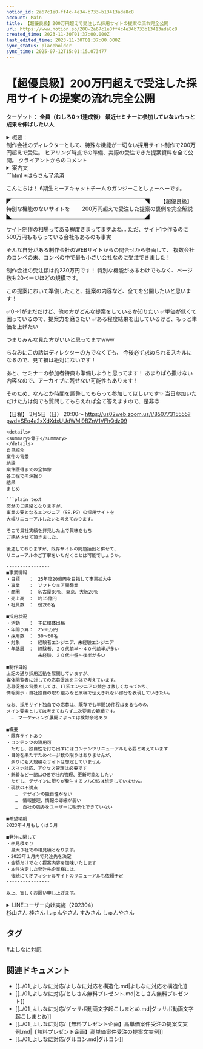 ```yaml
---
notion_id: 2a67c1e0-ff4c-4e34-b733-b13413ada8c8
account: Main
title: 【超優良級】200万円超えで受注した採用サイトの提案の流れ完全公開
url: https://www.notion.so/200-2a67c1e0ff4c4e34b733b13413ada8c8
created_time: 2023-11-30T01:37:00.000Z
last_edited_time: 2023-11-30T01:37:00.000Z
sync_status: placeholder
sync_time: 2025-07-12T15:01:15.073477
---
```

# 【超優良級】200万円超えで受注した採用サイトの提案の流れ完全公開

ターゲット：
  **全員（むしろ0→1達成後）**
  **最近セミナーに参加していないもっと成果を伸ばしたい人**
<details>
<summary>概要：</summary>
</details>
  制作会社のディレクターとして、特殊な機能が一切ない採用サイト制作で200万円超えで受注。
  ヒアリング時点での準備、実際の受注できた提案資料を全て公開。
  クライアントからのコメント
<details>
<summary>案内文</summary>
</details>
  ```html
※はらさん了承済

こんにちは！
6期生ミーアキャットチームのガンジーことしょーへーです。

◤￣￣￣￣￣￣￣￣￣￣￣￣￣￣￣￣￣￣￣￣￣￣￣￣￣◥
　  　【超優良級】特別な機能のないサイトを
　　200万円超えで受注した提案の裏側を完全解説
◣＿＿＿＿＿＿＿＿＿＿＿＿＿＿＿＿＿＿＿＿＿＿＿＿＿◢

サイト制作の相場ってある程度きまってますよね...
ただ、サイト1つ作るのに500万円ももらっている会社もあるのも事実

そんな自分がある制作会社のWEBサイトからの問合せから参画して、
複数会社のコンペの末、コンペの中で最も小さい会社なのに受注できました！

制作会社の受注額は約230万円です！
特別な機能があるわけでもなく、ページ数も20ページほどの規模です。

この提案において準備したこと、提案の内容など、全てを公開したいと思います！

✅0→1がまだだけど、他の方がどんな提案をしているか知りたい
✅単価が低くて困っているので、提案力を磨きたい
✅ある程度結果を出しているけど、もっと単価を上げたい

つまりみんな見た方がいいと思ってますwww

ちなみにこの話はディレクターの方でなくても、
今後必ず求められるスキルになるので、見て損は絶対にないです！

あと、セミナーの参加者特典も準備しようと思ってます！
あまりばら撒けない内容なので、アーカイブに残せない可能性もあります！

そのため、なんとか時間を調整してもらって参加してほしいです✨
当日参加いただけた方は何でも質問してもらえれば全て答えますので、是非😍

【日程】
3月5日（日） 20:00〜
https://us02web.zoom.us/j/85077315555?pwd=SEo4a2xXdXdxUUdWMi9BZnV1VFhQdz09
  ```
<details>
<summary>骨子</summary>
</details>
  自己紹介
  案件の背景
  結論
  案件獲得までの全体像
  各工程での深掘り
  結果
  まとめ
  
  ```plain text
突然のご連絡となりますが、
事業の要となるエンジニア（SE.PG）の採用サイトを
大幅リニューアルしたいと考えております。

そこで貴社実績を拝見した上で興味をもち
ご連絡させて頂きました。

後述しておりますが、既存サイトの問題抽出と併せて、
リニューアルのご丁寧をいただくことは可能でしょうか。

----------------
■事業情報
・目標　　：　25年度20億円を目指して事業拡大中
・事業　　：　ソフトウェア開発業
・商圏　　：　名古屋80％、東京、大阪20％
・売上高　：　約15億円
・社員数　：　役200名

■採用状況
・活動　　：　主に媒体出稿
・年間予算：　2500万円
・採用数　：　50〜60名
・対象　　：　経験者エンジニア、未経験エンジニア
・年齢層　：　経験者、２０代前半～４０代前半が多い
　　　　　　　未経験、２０代中盤〜後半が多い

■制作目的
上記の通り採用活動を展開していますが、
媒体閲覧者に対しての応募促進を主体で考えています。
応募促進の背景としては、IT系エンジニアの競合は激しくなっており、
情報開示・自社独自の取り組みなど原稿で伝えきれない部分を表現していきたい。

なお、採用サイト独自での応募は、既存でも年間10件程はあるものの、
メイン要素としては考えておらず二次要素の範疇です。
　→　マーケティング展開によっては検討余地あり

■概要
・既存サイトあり
・コンテンツの流用可
　ただし、独自性を打ち出すにはコンテンツリニューアルも必要と考えています
・目的を果たすためページ数の限りはありませんが、
　余りにも大規模なサイトは想定していません
・スマホ対応、アクセス管理は必要です
・新着など一部はCMSで社内管理、更新可能としたい
　ただし、デザインに限りが発生するフルCMSは想定していません。
・現状の不満点
　　…　デザインの独自性がない
　　…　情報整理、情報の導線が弱い
　　…　自社の強みをユーザーに明示化できていない

■希望納期
2023年４月もしくは５月

■発注に関して
・相見積あり
　最大３社での相見積となります。
・2023年１月内で発注先を決定
・金額だけでなく提案内容を加味いたします
・本件決定した発注先企業様には、
　後続にてオフィシャルサイトのリニューアルも依頼予定
----------------

以上、宜しくお願い申し上げます。
  ```
<details>
<summary>LINEユーザー向け実施（202304）</summary>
</details>
  杉山さん
  桂さん
  しゅんやさん
  すみさん
  しゅんやさん
  

## タグ

#よしなに対応 

## 関連ドキュメント

- [[../01_よしなに対応/よしなに対応を構造化.md|よしなに対応を構造化]]
- [[../01_よしなに対応/としさん無料プレゼント.md|としさん無料プレゼント]]
- [[../01_よしなに対応/グッサポ動画文字起こしまとめ.md|グッサポ動画文字起こしまとめ]]
- [[../01_よしなに対応/【無料プレゼント企画】高単価案件受注の提案文実例.md|【無料プレゼント企画】高単価案件受注の提案文実例]]
- [[../01_よしなに対応/グルコン.md|グルコン]]
